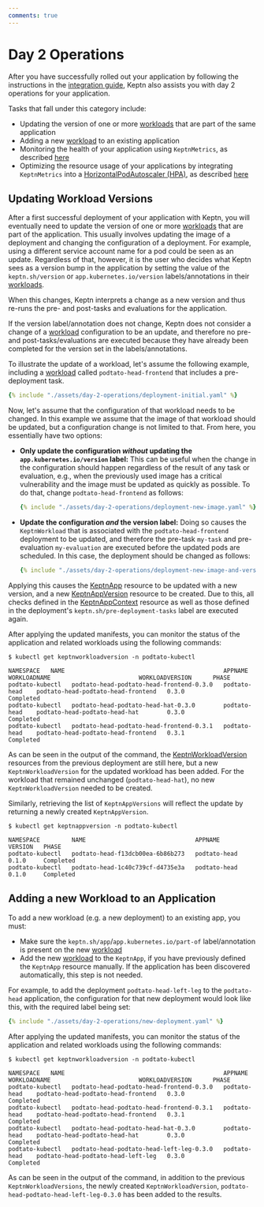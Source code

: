 ```yaml
---
comments: true
---
```


# Day 2 Operations

After you have successfully rolled out your application by following
the instructions in the [integration guide](../guides/integrate.md),
Keptn also assists you with day 2 operations for your application.

Tasks that fall under this category include:

* Updating the version of one or more [workloads](https://kubernetes.io/docs/concepts/workloads/)
that are part of the same application
* Adding a new [workload](https://kubernetes.io/docs/concepts/workloads/) to an existing application
* Monitoring the health of your application using `KeptnMetrics`, as described [here](../guides/evaluatemetrics.md)
* Optimizing the resource usage of your applications by integrating
`KeptnMetrics` into a
[HorizontalPodAutoscaler (HPA)](https://kubernetes.io/docs/tasks/run-application/horizontal-pod-autoscale/),
as described [here](./hpa.md)

## Updating Workload Versions

After a first successful deployment of your application with Keptn,
you will eventually need to update the version of one or
more [workloads](https://kubernetes.io/docs/concepts/workloads/) that are part of the application.
This usually involves updating the image of a deployment
and changing the configuration of a deployment.
For example, using a different service account name for a pod
could be seen as an update.
Regardless of that, however, it is the user who decides what Keptn
sees as a version bump in the application by setting the value of
the `keptn.sh/version` or `app.kubernetes.io/version` labels/annotations
in their [workloads](https://kubernetes.io/docs/concepts/workloads/).

When this changes, Keptn interprets a change as a new version
and thus re-runs the pre- and post-tasks and evaluations for the application.

If the version label/annotation does not change, Keptn does not consider
a change of a [workload](https://kubernetes.io/docs/concepts/workloads/) configuration to be an update,
and therefore no pre- and post-tasks/evaluations are executed because they have already been
completed for the version set in the labels/annotations.

To illustrate the update of a workload,
let's assume the following example, including
a [workload](https://kubernetes.io/docs/concepts/workloads/) called `podtato-head-frontend` that includes a
pre-deployment task.

```yaml
{% include "./assets/day-2-operations/deployment-initial.yaml" %}
```

Now, let's assume that the configuration of that workload
needs to be changed.
In this example we assume that the image of that workload
should be updated, but a configuration change is not limited to that.
From here, you essentially have two options:

* **Only update the configuration *without* updating the `app.kubernetes.io/version`
label:** This can be useful when the change in the configuration should happen regardless
of the result of any task or evaluation, e.g., when the previously used image has a critical vulnerability
and the image must be updated as quickly as possible.
To do that, change `podtato-head-frontend` as follows:

    ```yaml
    {% include "./assets/day-2-operations/deployment-new-image.yaml" %}
    ```

* **Update the configuration *and* the version label:**
Doing so causes the `KeptnWorkload` that is associated
with the `podtato-head-frontend` deployment to be updated,
and therefore the pre-task `my-task` and pre-evaluation `my-evaluation`
are executed before the updated pods are scheduled.
In this case, the deployment should be changed as follows:

    ```yaml
    {% include "./assets/day-2-operations/deployment-new-image-and-version.yaml" %}
    ```

Applying this causes the
[KeptnApp](../reference/crd-reference/app.md)
resource to be updated with a new
version, and a new
[KeptnAppVersion](../reference/api-reference/lifecycle/v1beta1#keptnappversion)
resource to be created.
Due to this, all checks defined in the
[KeptnAppContext](../reference/api-reference/lifecycle/v1beta1#appcontext.md)
resource
as well as those defined in the deployment's `keptn.sh/pre-deployment-tasks`
label are executed again.

After applying the updated manifests, you can monitor the status
of the application and related workloads using the following commands:

```shell
$ kubectl get keptnworkloadversion -n podtato-kubectl

NAMESPACE   NAME                                             APPNAME         WORKLOADNAME                         WORKLOADVERSION      PHASE
podtato-kubectl   podtato-head-podtato-head-frontend-0.3.0   podtato-head    podtato-head-podtato-head-frontend   0.3.0                Completed
podtato-kubectl   podtato-head-podtato-head-hat-0.3.0        podtato-head    podtato-head-podtato-head-hat        0.3.0                Completed
podtato-kubectl   podtato-head-podtato-head-frontend-0.3.1   podtato-head    podtato-head-podtato-head-frontend   0.3.1                Completed
```

As can be seen in the output of the command, the
[KeptnWorkloadVersion](../reference/api-reference/lifecycle/v1beta1#keptnworkloadversion)
resources from the previous deployment
are still here, but a new `KeptnWorkloadVersion` for the updated workload
has been added.
For the workload that
remained unchanged (`podtato-head-hat`), no new `KeptnWorkloadVersion` needed to be created.

Similarly, retrieving the list of `KeptnAppVersions` will reflect the update by
returning a newly created `KeptnAppVersion`.

```shell
$ kubectl get keptnappversion -n podtato-kubectl

NAMESPACE         NAME                               APPNAME        VERSION   PHASE
podtato-kubectl   podtato-head-f13dcb00ea-6b86b273   podtato-head   0.1.0     Completed
podtato-kubectl   podtato-head-1c40c739cf-d4735e3a   podtato-head   0.1.0     Completed
```

## Adding a new Workload to an Application

To add a new workload (e.g. a new deployment) to an existing app,
you must:

* Make sure the
`keptn.sh/app`/`app.kubernetes.io/part-of` label/annotation is present
on the new [workload](https://kubernetes.io/docs/concepts/workloads/)
* Add the new [workload](https://kubernetes.io/docs/concepts/workloads/) to the `KeptnApp`,
if you have previously defined the `KeptnApp` resource manually.
If the application has been discovered automatically, this step is not needed.

For example, to add the deployment `podtato-head-left-leg` to the
`podtato-head` application, the configuration for that new deployment
would look like this, with the required label being set:

```yaml
{% include "./assets/day-2-operations/new-deployment.yaml" %}
```

After applying the updated manifests, you can monitor the status
of the application and related workloads using the following commands:

```shell
$ kubectl get keptnworkloadversion -n podtato-kubectl

NAMESPACE   NAME                                             APPNAME         WORKLOADNAME                         WORKLOADVERSION      PHASE
podtato-kubectl   podtato-head-podtato-head-frontend-0.3.0   podtato-head    podtato-head-podtato-head-frontend   0.3.0                Completed
podtato-kubectl   podtato-head-podtato-head-frontend-0.3.1   podtato-head    podtato-head-podtato-head-frontend   0.3.1                Completed
podtato-kubectl   podtato-head-podtato-head-hat-0.3.0        podtato-head    podtato-head-podtato-head-hat        0.3.0                Completed
podtato-kubectl   podtato-head-podtato-head-left-leg-0.3.0   podtato-head    podtato-head-podtato-head-left-leg   0.3.0                Completed
```

As can be seen in the output of the command, in addition
to the previous `KeptnWorkloadVersions`, the newly created
`KeptnWorkloadVersion`, `podtato-head-podtato-head-left-leg-0.3.0` has been added
to the results.
